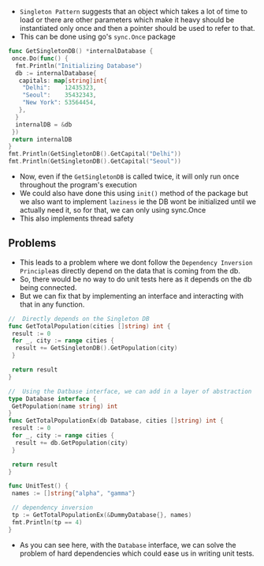 - `Singleton Pattern` suggests that an object which takes a lot of time to load or there are other parameters which make it heavy should be instantiated only once and then a pointer should be used to refer to that.
- This can be done using go's `sync.Once` package

```go
func GetSingletonDB() *internalDatabase {
 once.Do(func() {
  fmt.Println("Initializing Database")
  db := internalDatabase{
   capitals: map[string]int{
    "Delhi":    12435323,
    "Seoul":    35432343,
    "New York": 53564454,
   },
  }
  internalDB = &db
 })
 return internalDB
}
fmt.Println(GetSingletonDB().GetCapital("Delhi"))
fmt.Println(GetSingletonDB().GetCapital("Seoul"))
```

- Now, even if the `GetSingletonDB` is called twice, it will only run once throughout the program's execution
- We could also have done this using `init()` method of the package but we also want to implement `laziness` ie the DB wont be initialized until we actually need it, so for that, we can only using sync.Once
- This also implements thread safety

## Problems

- This leads to a problem where we dont follow the `Dependency Inversion Principle`as directly depend on the data that is coming from the db.
- So, there would be no way to do unit tests here as it depends on the db being connected.
- But we can fix that by implementing an interface and interacting with that in any function.

```go
//  Directly depends on the Singleton DB
func GetTotalPopulation(cities []string) int {
 result := 0
 for _, city := range cities {
  result += GetSingletonDB().GetPopulation(city)
 }

 return result
}

//  Using the Datbase interface, we can add in a layer of abstraction
type Database interface {
 GetPopulation(name string) int
}
func GetTotalPopulationEx(db Database, cities []string) int {
 result := 0
 for _, city := range cities {
  result += db.GetPopulation(city)
 }

 return result
}

func UnitTest() {
 names := []string{"alpha", "gamma"}

 // dependency inversion
 tp := GetTotalPopulationEx(&DummyDatabase{}, names)
 fmt.Println(tp == 4)
}
```

- As you can see here, with the `Database` interface, we can solve the problem of hard dependencies which could ease us in writing unit tests.
